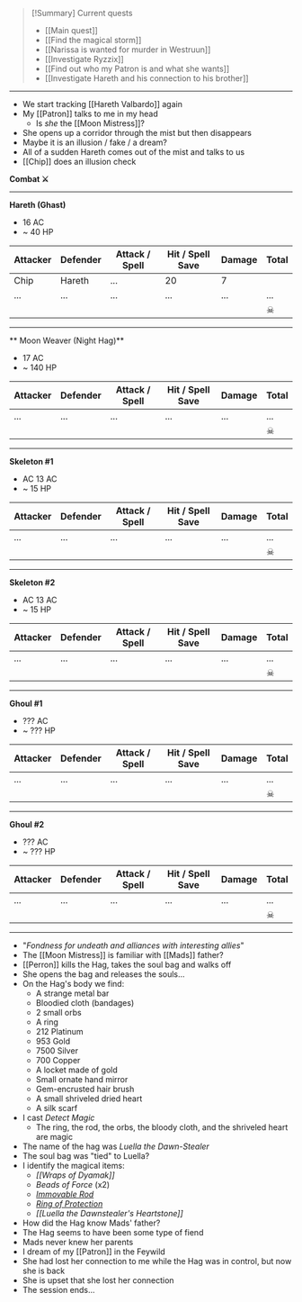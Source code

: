 > [!Summary] Current quests
> - [[Main quest]]
> - [[Find the magical storm]]
> - [[Narissa is wanted for murder in Westruun]]
> - [[Investigate Ryzzix]]
> - [[Find out who my Patron is and what she wants]]
> - [[Investigate Hareth and his connection to his brother]]

---
- We start tracking [[Hareth Valbardo]] again
- My [[Patron]] talks to me in my head
	- Is *she* the [[Moon Mistress]]?
- She opens up a corridor through the mist but then disappears
- Maybe it is an illusion / fake / a dream?
- All of a sudden Hareth comes out of the mist and talks to us
- [[Chip]] does an illusion check

**Combat ⚔**

---
**Hareth (Ghast)**
- 16 AC
- ~ 40 HP

| Attacker | Defender | Attack / Spell | Hit / Spell Save | Damage | Total |
| -------- | -------- | -------------- | ---------------- | ------ | ----- |
| Chip     | Hareth   | ...            | 20               | 7      |       |
| ...      | ...      | ...            | ...              | ...    | ...   |
|          |          |                |                  |        | ☠     |

---
** Moon Weaver (Night Hag)**
- 17 AC
- ~ 140 HP

| Attacker | Defender | Attack / Spell | Hit / Spell Save | Damage | Total |
| -------- | -------- | -------------- | ---------------- | ------ | ----- |
| ...      | ...      | ...            | ...              | ...    | ...   |
|          |          |                |                  |        | ☠     |

---
**Skeleton #1**
- AC 13 AC
- ~ 15 HP

| Attacker | Defender | Attack / Spell | Hit / Spell Save | Damage | Total |
| -------- | -------- | -------------- | ---------------- | ------ | ----- |
| ...      | ...      | ...            | ...              | ...    | ...   |
|          |          |                |                  |        | ☠     |

---
**Skeleton #2**
- AC 13 AC
- ~ 15 HP

| Attacker | Defender | Attack / Spell | Hit / Spell Save | Damage | Total |
| -------- | -------- | -------------- | ---------------- | ------ | ----- |
| ...      | ...      | ...            | ...              | ...    | ...   |
|          |          |                |                  |        | ☠     |

---
**Ghoul #1**
- ??? AC
- ~ ??? HP

| Attacker | Defender | Attack / Spell | Hit / Spell Save | Damage | Total |
| -------- | -------- | -------------- | ---------------- | ------ | ----- |
| ...      | ...      | ...            | ...              | ...    | ...   |
|          |          |                |                  |        | ☠     |

---
**Ghoul #2**
- ??? AC
- ~ ??? HP

| Attacker | Defender | Attack / Spell | Hit / Spell Save | Damage | Total |
| -------- | -------- | -------------- | ---------------- | ------ | ----- |
| ...      | ...      | ...            | ...              | ...    | ...   |
|          |          |                |                  |        | ☠     |

---
- "*Fondness for undeath and alliances with interesting allies*"
- The [[Moon Mistress]] is familiar with [[Mads]] father?
- [[Perron]] kills the Hag, takes the soul bag and walks off
- She opens the bag and releases the souls...
- On the Hag's body we find:
	- A strange metal bar
	- Bloodied cloth (bandages)
	- 2 small orbs
	- A ring
	- 212 Platinum
	- 953 Gold
	- 7500 Silver
	- 700 Copper
	- A locket made of gold
	- Small ornate hand mirror
	- Gem-encrusted hair brush
	- A small shriveled dried heart
	- A silk scarf
- I cast *Detect Magic*
	- The ring, the rod, the orbs, the bloody cloth, and the shriveled heart are magic
- The name of the hag was *Luella the Dawn-Stealer*
- The soul bag was "tied" to Luella?
- I identify the magical items:
	- *[[Wraps of Dyamak]]*
	- *Beads of Force* (x2)
	- *[Immovable Rod](https://www.dndbeyond.com/magic-items/4662-immovable-rod)*
	- *[Ring of Protection](https://www.dndbeyond.com/magic-items/4726-ring-of-protection)*
	- *[[Luella the Dawnstealer's Heartstone]]*
- How did the Hag know Mads' father?
- The Hag seems to have been some type of fiend
- Mads never knew her parents
- I dream of my [[Patron]] in the Feywild
- She had lost her connection to me while the Hag was in control, but now she is back
- She is upset that she lost her connection
- The session ends...